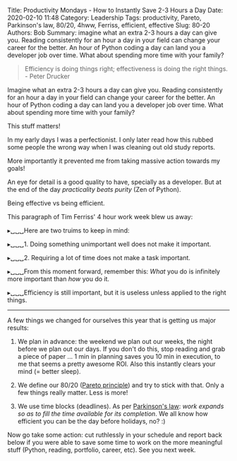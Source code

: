 Title: Productivity Mondays - How to Instantly Save 2-3 Hours a Day
Date: 2020-02-10 11:48
Category: Leadership
Tags: productivity, Pareto, Parkinson's law, 80/20, 4hww, Ferriss, efficient, effective
Slug: 80-20
Authors: Bob
Summary: imagine what an extra 2-3 hours a day can give you. Reading consistently for an hour a day in your field can change your career for the better. An hour of Python coding a day can land you a developer job over time. What about spending more time with your family?

> Efficiency is doing things right; effectiveness is doing the right things. - Peter Drucker

Imagine what an extra 2-3 hours a day can give you. Reading consistently for an hour a day in your field can change your career for the better. An hour of Python coding a day can land you a developer job over time. What about spending more time with your family?

This stuff matters!

In my early days I was a perfectionist. I only later read how this rubbed some people the wrong way when I was cleaning out old study reports.

More importantly it prevented me from taking massive action towards my goals!

An eye for detail is a good quality to have, specially as a developer. But at the end of the day _practicality beats purity_ (Zen of Python).

Being effective vs being efficient.

This paragraph of Tim Ferriss' 4 hour work week blew us away:

▸␣␣␣Here are two truims to keep in mind:

▸␣␣␣1. Doing something unimportant well does not make it important.

▸␣␣␣2. Requiring a lot of time does not make a task important.

▸␣␣␣From this moment forward, remember this: _What_ you do is infinitely more important than _how_ you do it.

▸␣␣␣Efficiency is still important, but it is useless unless applied to the right things.

---

A few things we changed for ourselves this year that is getting us major results:

1. We plan in advance: the weekend we plan out our weeks, the night before we plan out our days. If you don't do this, stop reading and grab a piece of paper ... 1 min in planning saves you 10 min in execution, to me that seems a pretty awesome ROI. Also this instantly clears your mind (= better sleep).

2. We define our 80/20 ([Pareto principle](https://en.wikipedia.org/wiki/Pareto_principle)) and try to stick with that. Only a few things really matter. Less is more!

3. We use time blocks (deadlines). As per [Parkinson's law](https://en.wikipedia.org/wiki/Parkinson%27s_law): _work expands so as to fill the time available for its completion_. We all know how efficient you can be the day before holidays, no? :)

Now go take some action: cut ruthlessly in your schedule and report back below if you were able to save some time to work on the more meaningful stuff (Python, reading, portfolio, career, etc). See you next week.

